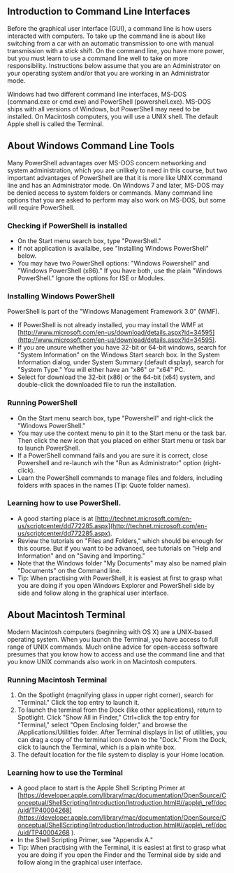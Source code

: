 
## Introduction to Command Line Interfaces

Before the graphical user interface (GUI), a command line is how users interacted with computers. To take up the command line is about like switching from a car with an automatic transmission to  one with manual transmission with a stick shift.  On the command line, you have  more power,  but you must learn to use a command line well to take on more responsibility. Instructions below assume that you are an Administrator on your operating system and/or that you are working in an Administrator mode.

Windows had two different command line interfaces, MS-DOS (command.exe or cmd.exe) and PowerShell
(powershell.exe). MS-DOS ships with all versions of Windows, but PowerShell may need to be installed. On Macintosh computers, you will use a UNIX shell. The default Apple shell is called the Terminal.


## About Windows Command Line Tools

Many PowerShell advantages over MS-DOS concern
networking and system administration, which you
are unlikely to need in this course, but two important advantages
of PowerShell are that it is more like UNIX command line
and has an Administrator mode. On Windows 7 and later,
MS-DOS may be denied access to system folders or commands.
Many command line options that you are asked to perform 
may also work on MS-DOS, but some will require PowerShell.

### Checking if PowerShell is installed
 - On the Start menu search box, type "PowerShell."
 - If not application is availalbe, see "Installing Windows PowerShell"
   below.
 - You may have two PowerShell options: "Windows Powershell"
   and "Windows PowerShell (x86)." If you have both, use the
   plain "Windows PowerShell." Ignore the options for ISE
   or Modules.
 
### Installing Windows PowerShell
PowerShell is part of the "Windows Management Framework 3.0" (WMF).
 - If PowerShell is not already installed, you may install the
   WMF at [http://www.microsoft.com/en-us/download/details.aspx?id=34595](http://www.microsoft.com/en-us/download/details.aspx?id=34595).
 - If you are unsure whether you have 32-bit or 64-bit windows,
   search for "System Information" on the Windows Start search box.
   In the System Information dialog, under System Summary (default display),
   search for "System Type." You will either have an "x86" or "x64" PC.
 - Select for download the 32-bit (x86) or the 64-bit (x64) system,
   and double-click the downloaded file to run the installation.

### Running PowerShell
 -  On the Start menu search box, type "Powershell" and right-click
    the "Windows PowerShell." 
 -  You may use the context menu to  pin it to the Start menu
    or the task bar. Then click the new icon that
    you placed on either Start menu or task bar
    to launch PowerShell. 
 -  If a PowerShell command fails and you are sure it is correct, close
    Powershell and re-launch wih the "Run as Administrator" option 
    (right-click).
 -  Learn the PowerShell commands to manage files and folders,
    including folders with spaces in the names (Tip: Quote folder names). 
    
### Learning how to use PowerShell.   
 -  A good starting place is at [http://technet.microsoft.com/en-us/scriptcenter/dd772285.aspx](http://technet.microsoft.com/en-us/scriptcenter/dd772285.aspx).
 -   Review the tutorials on "Files and Folders," which
    should be enough for this course. But if you want to
    be advanced, see tutorials on "Help and Information" and on "Saving and Importing."
 -  Note that the Windows folder "My Documents" may also be named plain "Documents"
    on the Command line. 
 -  Tip: When practising with PowerShell, it is easiest at first to grasp
    what you are doing if you open Windows Explorer and PowerShell side by
    side and follow along in the graphical user interface.
    
##  About Macintosh Terminal 
  
Modern Macintosh computers (beginning with OS X) are 
a UNIX-based operating system. When you launch the
Terminal, you have access to full range of UNIX commands.
Much online advice for open-access software presumes
that you know how to access and use the command line
and that you know UNIX commands also work in on Macintosh
computers.  

### Running Macintosh Terminal
 1.  On the Spotlight (magnifying glass in upper right corner),
     search for "Terminal." Click the top entry to launch it.
 2.  To launch the terminal from the Dock (like other applications),
     return to Spotlight.  Click "Show All in Finder," 
     Ctrl+click the top entry for "Terminal," select "Open Enclosing folder,"
     and browse the /Applications/Utilities folder. 
     After Terminal displays in list of utilities, you
     can drag a copy of the terminal icon down to the "Dock."
     From the Dock, click to launch the Terminal, which
     is a plain white box. 
3.   The default location for the file system to display
     is your Home location.
     
### Learning how to use the Terminal
  - A good place to start is the Apple Shell Scripting Primer at [https://developer.apple.com/library/mac/documentation/OpenSource/Conceptual/ShellScripting/Introduction/Introduction.html#//apple\_ref/doc/uid/TP40004268](https://developer.apple.com/library/mac/documentation/OpenSource/Conceptual/ShellScripting/Introduction/Introduction.html#//apple\_ref/doc/uid/TP40004268 ).
  -  In the Shell Scripting Primer, see "Appendix A."
  -  Tip: When practising with the Terminal, it is easiest at first to grasp
    what you are doing if you open the Finder and the Terminal side by
    side and follow along in the graphical user interface.
